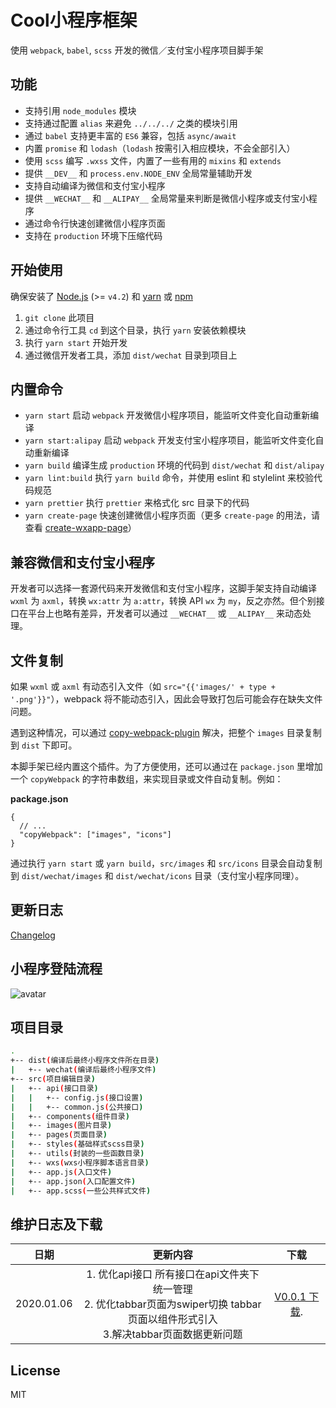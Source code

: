 # Cool小程序框架

使用 `webpack`, `babel`, `scss` 开发的微信／支付宝小程序项目脚手架

## 功能

* 支持引用 `node_modules` 模块
* 支持通过配置 `alias` 来避免 `../../../` 之类的模块引用
* 通过 `babel` 支持更丰富的 `ES6` 兼容，包括 `async/await`
* 内置 `promise` 和 `lodash`（`lodash` 按需引入相应模块，不会全部引入）
* 使用 `scss` 编写 `.wxss` 文件，内置了一些有用的 `mixins` 和 `extends`
* 提供 `__DEV__` 和 `process.env.NODE_ENV` 全局常量辅助开发
* 支持自动编译为微信和支付宝小程序
* 提供 `__WECHAT__` 和 `__ALIPAY__` 全局常量来判断是微信小程序或支付宝小程序
* 通过命令行快速创建微信小程序页面
* 支持在 `production` 环境下压缩代码

## 开始使用

确保安装了 [Node.js](https://nodejs.org/) (>= `v4.2`) 和 [yarn](https://yarnpkg.com) 或 [npm](https://www.npmjs.com/package/npm)

1.  `git clone` 此项目
2.  通过命令行工具 `cd` 到这个目录，执行 `yarn` 安装依赖模块
3.  执行 `yarn start` 开始开发
4.  通过微信开发者工具，添加 `dist/wechat` 目录到项目上

## 内置命令

* `yarn start` 启动 `webpack` 开发微信小程序项目，能监听文件变化自动重新编译
* `yarn start:alipay` 启动 `webpack` 开发支付宝小程序项目，能监听文件变化自动重新编译
* `yarn build` 编译生成 `production` 环境的代码到 `dist/wechat` 和 `dist/alipay`
* `yarn lint:build` 执行 `yarn build` 命令，并使用 eslint 和 stylelint 来校验代码规范
* `yarn prettier` 执行 `prettier` 来格式化 src 目录下的代码
* `yarn create-page` 快速创建微信小程序页面（更多 `create-page` 的用法，请查看 [create-wxapp-page](https://github.com/cantonjs/create-wxapp-page)）

## 兼容微信和支付宝小程序

开发者可以选择一套源代码来开发微信和支付宝小程序，这脚手架支持自动编译 `wxml` 为 `axml`，转换 `wx:attr` 为 `a:attr`，转换 API `wx` 为 `my`，反之亦然。但个别接口在平台上也略有差异，开发者可以通过 `__WECHAT__` 或 `__ALIPAY__` 来动态处理。

## 文件复制

如果 `wxml` 或 `axml` 有动态引入文件（如 `src="{{'images/' + type + '.png'}}"`），webpack 将不能动态引入，因此会导致打包后可能会存在缺失文件问题。

遇到这种情况，可以通过 [copy-webpack-plugin](https://github.com/webpack-contrib/copy-webpack-plugin) 解决，把整个 `images` 目录复制到 `dist` 下即可。

本脚手架已经内置这个插件。为了方便使用，还可以通过在 `package.json` 里增加一个 `copyWebpack` 的字符串数组，来实现目录或文件自动复制。例如：

**package.json**

```json5
{
  // ...
  "copyWebpack": ["images", "icons"]
}
```

通过执行 `yarn start` 或 `yarn build`，`src/images` 和 `src/icons` 目录会自动复制到 `dist/wechat/images` 和 `dist/wechat/icons` 目录（支付宝小程序同理）。

## 更新日志

[Changelog](/CHANGELOG.md)

## 小程序登陆流程
![avatar](https://api.hrbkcwl.com/flow.jpg)

## 项目目录

``` bash
.
+-- dist(编译后最终小程序文件所在目录)
|   +-- wechat(编译后最终小程序文件)
+-- src(项目编辑目录)
|   +-- api(接口目录)
|   |   +-- config.js(接口设置)
|   |   +-- common.js(公共接口)
|   +-- components(组件目录)
|   +-- images(图片目录)
|   +-- pages(页面目录)	
|   +-- styles(基础样式scss目录)	
|   +-- utils(封装的一些函数目录)
|   +-- wxs(wxs小程序脚本语言目录)
|   +-- app.js(入口文件)
|   +-- app.json(入口配置文件)
|   +-- app.scss(一些公共样式文件)
``` 
## 维护日志及下载

日期|更新内容|下载
:---:|:---:|:---:
2020.01.06|1. 优化api接口 所有接口在api文件夹下统一管理<br/>2. 优化tabbar页面为swiper切换 tabbar页面以组件形式引入<br/>3.解决tabbar页面数据更新问题|[V0.0.1 下载]( https://github.com/wzs28150/cool-weapp/archive/master.zip "cool-weapp"). 

## License

MIT
